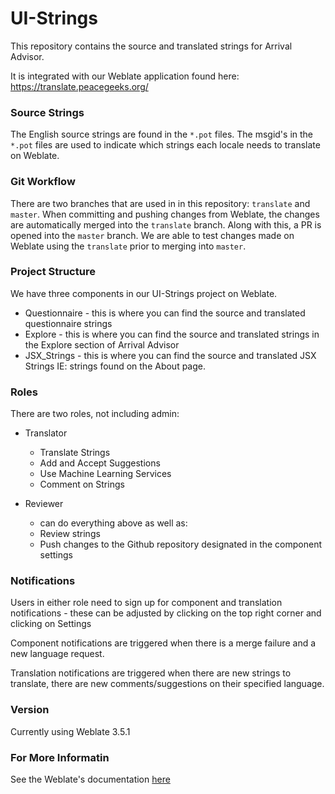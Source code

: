 # UI-Strings

This repository contains the source and translated strings for Arrival Advisor. 

It is integrated with our Weblate application found here: https://translate.peacegeeks.org/ 

### Source Strings 

The English source strings are found in the `*.pot` files. The msgid's in the `*.pot` files are used to indicate which strings each locale needs to translate on Weblate. 

### Git Workflow

There are two branches that are used in in this repository: `translate` and `master`. When committing and pushing changes from Weblate, the changes are automatically merged into the `translate` branch. 
Along with this, a PR is opened into the `master` branch. We are able to test changes made on Weblate using the `translate` prior to merging into `master`.

### Project Structure

We have three components in our UI-Strings project on Weblate. 

* Questionnaire - this is where you can find the source and translated questionnaire strings 
* Explore - this is where you can find the source and translated strings in the Explore section of Arrival Advisor 
* JSX_Strings - this is where you can find the source and translated JSX Strings IE: strings found on the About page. 

### Roles

There are two roles, not including admin: 

* Translator
    * Translate Strings
    * Add and Accept Suggestions
    * Use Machine Learning Services 
    * Comment on Strings
* Reviewer

    * can do everything above as well as:
    * Review strings
    * Push changes to the Github repository designated in the component settings

### Notifications

Users in either role need to sign up for component and translation notifications - these can be adjusted by clicking on the top right corner and clicking on Settings 

Component notifications are triggered when there is a merge failure and a new language request.

Translation notifications are triggered when there are new strings to translate, there are new comments/suggestions on their specified language.  

### Version

Currently using Weblate 3.5.1

### For More Informatin

See the Weblate's documentation [here](https://docs.weblate.org/en/weblate-3.5.1/)

